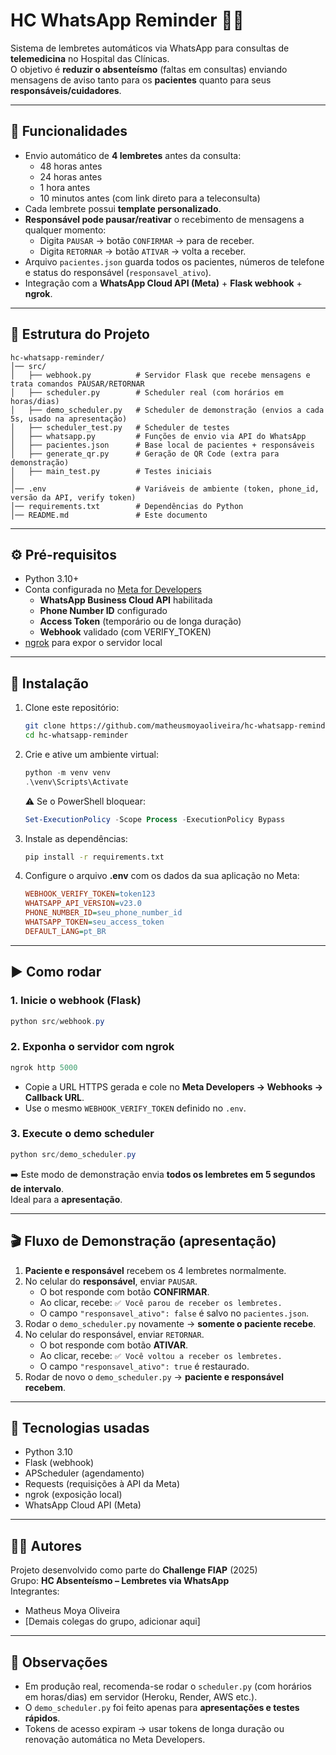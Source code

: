 # HC WhatsApp Reminder 📱💬

Sistema de lembretes automáticos via WhatsApp para consultas de **telemedicina** no Hospital das Clínicas.  
O objetivo é **reduzir o absenteísmo** (faltas em consultas) enviando mensagens de aviso tanto para os **pacientes** quanto para seus **responsáveis/cuidadores**.

---

## 🚀 Funcionalidades
- Envio automático de **4 lembretes** antes da consulta:
  - 48 horas antes
  - 24 horas antes
  - 1 hora antes
  - 10 minutos antes (com link direto para a teleconsulta)
- Cada lembrete possui **template personalizado**.
- **Responsável pode pausar/reativar** o recebimento de mensagens a qualquer momento:
  - Digita `PAUSAR` → botão `CONFIRMAR` → para de receber.
  - Digita `RETORNAR` → botão `ATIVAR` → volta a receber.
- Arquivo `pacientes.json` guarda todos os pacientes, números de telefone e status do responsável (`responsavel_ativo`).
- Integração com a **WhatsApp Cloud API (Meta)** + **Flask webhook** + **ngrok**.

---

## 📂 Estrutura do Projeto

```
hc-whatsapp-reminder/
│── src/
│   ├── webhook.py          # Servidor Flask que recebe mensagens e trata comandos PAUSAR/RETORNAR
│   ├── scheduler.py        # Scheduler real (com horários em horas/dias)
│   ├── demo_scheduler.py   # Scheduler de demonstração (envios a cada 5s, usado na apresentação)
│   ├── scheduler_test.py   # Scheduler de testes
│   ├── whatsapp.py         # Funções de envio via API do WhatsApp
│   ├── pacientes.json      # Base local de pacientes + responsáveis
│   ├── generate_qr.py      # Geração de QR Code (extra para demonstração)
│   ├── main_test.py        # Testes iniciais
│
│── .env                    # Variáveis de ambiente (token, phone_id, versão da API, verify token)
│── requirements.txt        # Dependências do Python
│── README.md               # Este documento
```

---

## ⚙️ Pré-requisitos

- Python 3.10+
- Conta configurada no [Meta for Developers](https://developers.facebook.com/)
  - **WhatsApp Business Cloud API** habilitada
  - **Phone Number ID** configurado
  - **Access Token** (temporário ou de longa duração)
  - **Webhook** validado (com VERIFY_TOKEN)
- [ngrok](https://ngrok.com/) para expor o servidor local

---

## 🔧 Instalação

1. Clone este repositório:
   ```bash
   git clone https://github.com/matheusmoyaoliveira/hc-whatsapp-reminder.git
   cd hc-whatsapp-reminder
   ```

2. Crie e ative um ambiente virtual:
   ```powershell
   python -m venv venv
   .\venv\Scripts\Activate
   ```

   ⚠️ Se o PowerShell bloquear:
   ```powershell
   Set-ExecutionPolicy -Scope Process -ExecutionPolicy Bypass
   ```

3. Instale as dependências:
   ```bash
   pip install -r requirements.txt
   ```

4. Configure o arquivo **.env** com os dados da sua aplicação no Meta:

   ```ini
   WEBHOOK_VERIFY_TOKEN=token123
   WHATSAPP_API_VERSION=v23.0
   PHONE_NUMBER_ID=seu_phone_number_id
   WHATSAPP_TOKEN=seu_access_token
   DEFAULT_LANG=pt_BR
   ```

---

## ▶️ Como rodar

### 1. Inicie o webhook (Flask)
```powershell
python src/webhook.py
```

### 2. Exponha o servidor com ngrok
```powershell
ngrok http 5000
```
- Copie a URL HTTPS gerada e cole no **Meta Developers → Webhooks → Callback URL**.  
- Use o mesmo `WEBHOOK_VERIFY_TOKEN` definido no `.env`.

### 3. Execute o demo scheduler
```powershell
python src/demo_scheduler.py
```

➡️ Este modo de demonstração envia **todos os lembretes em 5 segundos de intervalo**.  
Ideal para a **apresentação**.

---

## 🎬 Fluxo de Demonstração (apresentação)

1. **Paciente e responsável** recebem os 4 lembretes normalmente.  
2. No celular do **responsável**, enviar `PAUSAR`.  
   - O bot responde com botão **CONFIRMAR**.  
   - Ao clicar, recebe: `✅ Você parou de receber os lembretes.`  
   - O campo `"responsavel_ativo": false` é salvo no `pacientes.json`.  
3. Rodar o `demo_scheduler.py` novamente → **somente o paciente recebe**.  
4. No celular do responsável, enviar `RETORNAR`.  
   - O bot responde com botão **ATIVAR**.  
   - Ao clicar, recebe: `✅ Você voltou a receber os lembretes.`  
   - O campo `"responsavel_ativo": true` é restaurado.  
5. Rodar de novo o `demo_scheduler.py` → **paciente e responsável recebem**.

---

## 📖 Tecnologias usadas
- Python 3.10
- Flask (webhook)
- APScheduler (agendamento)
- Requests (requisições à API da Meta)
- ngrok (exposição local)
- WhatsApp Cloud API (Meta)

---

## 👨‍💻 Autores
Projeto desenvolvido como parte do **Challenge FIAP** (2025)  
Grupo: **HC Absenteísmo – Lembretes via WhatsApp**  
Integrantes:
- Matheus Moya Oliveira  
- [Demais colegas do grupo, adicionar aqui]

---

## 📌 Observações
- Em produção real, recomenda-se rodar o `scheduler.py` (com horários em horas/dias) em servidor (Heroku, Render, AWS etc.).  
- O `demo_scheduler.py` foi feito apenas para **apresentações e testes rápidos**.  
- Tokens de acesso expiram → usar tokens de longa duração ou renovação automática no Meta Developers.
